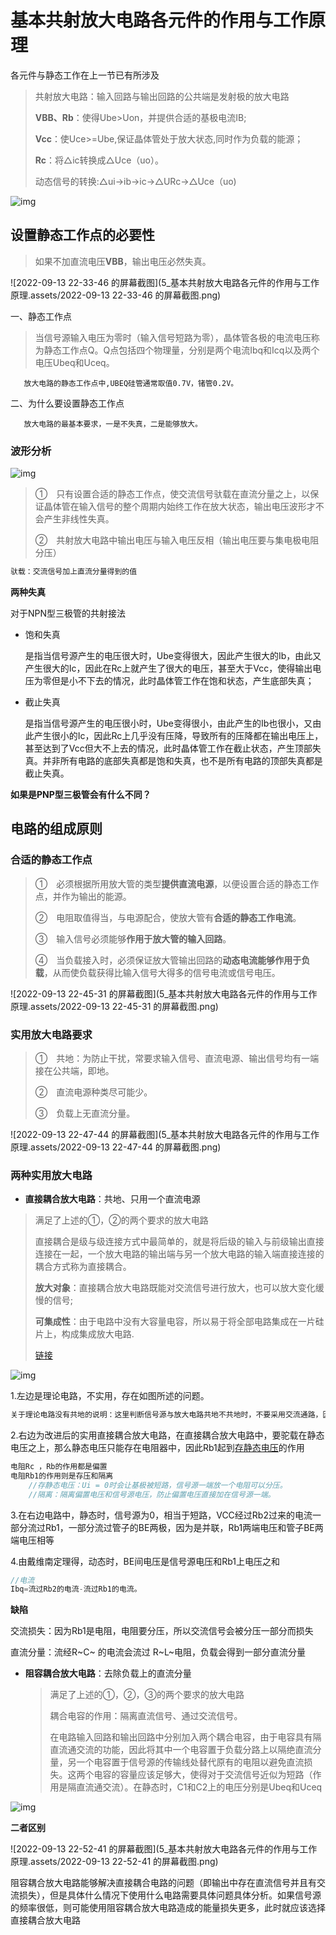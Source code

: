 # 基本共射放大电路各元件的作用与工作原理

各元件与静态工作在上一节已有所涉及

> 共射放大电路：输入回路与输出回路的公共端是发射极的放大电路
>
> **VBB、Rb**：使得Ube>Uon，并提供合适的基极电流IB;
>
> **Vcc**：使Uce>=Ube,保证晶体管处于放大状态,同时作为负载的能源；
>
> **Rc**：将△ic转换成△Uce（uo）。
>
> 动态信号的转换:△ui→ib→ic→△URc→△Uce（uo)

![img](./5_%E5%9F%BA%E6%9C%AC%E5%85%B1%E5%B0%84%E6%94%BE%E5%A4%A7%E7%94%B5%E8%B7%AF%E5%90%84%E5%85%83%E4%BB%B6%E7%9A%84%E4%BD%9C%E7%94%A8%E4%B8%8E%E5%B7%A5%E4%BD%9C%E5%8E%9F%E7%90%86.assets/533871e358055a747dee3d3d9e05e63f8245fe7f.png@812w_588h_progressive.webp)



## 设置静态工作点的必要性

> 如果不加直流电压**VBB**，输出电压必然失真。

![2022-09-13 22-33-46 的屏幕截图](5_基本共射放大电路各元件的作用与工作原理.assets/2022-09-13 22-33-46 的屏幕截图.png)

一、静态工作点

> 当信号源输入电压为零时（输入信号短路为零），晶体管各极的电流电压称为静态工作点Q。Q点包括四个物理量，分别是两个电流Ibq和Icq以及两个电压Ubeq和Uceq。

       放大电路的静态工作点中,UBEQ硅管通常取值0.7V，锗管0.2V。

二、为什么要设置静态工作点

       放大电路的最基本要求，一是不失真，二是能够放大。 





### 波形分析

![img](./5_%E5%9F%BA%E6%9C%AC%E5%85%B1%E5%B0%84%E6%94%BE%E5%A4%A7%E7%94%B5%E8%B7%AF%E5%90%84%E5%85%83%E4%BB%B6%E7%9A%84%E4%BD%9C%E7%94%A8%E4%B8%8E%E5%B7%A5%E4%BD%9C%E5%8E%9F%E7%90%86.assets/26e8a1a9b68515a4ddf601b311dd4e45774ba449.png@848w_620h_progressive.webp)

> ①　只有设置合适的静态工作点，使交流信号驮载在直流分量之上，以保证晶体管在输入信号的整个周期内始终工作在放大状态，输出电压波形才不会产生非线性失真。
>
> ②　共射放大电路中输出电压与输入电压反相（输出电压要与集电极电阻分压）

```c
驮载：交流信号加上直流分量得到的值
```





**两种失真**

对于NPN型三极管的共射接法

- 饱和失真

  是指当信号源产生的电压很大时，Ube变得很大，因此产生很大的Ib，由此又产生很大的Ic，因此在Rc上就产生了很大的电压，甚至大于Vcc，使得输出电压为零但是小不下去的情况，此时晶体管工作在饱和状态，产生底部失真；

- 截止失真

  是指当信号源产生的电压很小时，Ube变得很小，由此产生的Ib也很小，又由此产生很小的Ic，因此Rc上几乎没有压降，导致所有的压降都在输出电压上，甚至达到了Vcc但大不上去的情况，此时晶体管工作在截止状态，产生顶部失真。并非所有电路的底部失真都是饱和失真，也不是所有电路的顶部失真都是截止失真。



**如果是PNP型三极管会有什么不同？**





## 电路的组成原则

### 合适的静态工作点

> ①　必须根据所用放大管的类型**提供直流电源**，以便设置合适的静态工作点，并作为输出的能源。
>
> ②　电阻取值得当，与电源配合，使放大管有**合适的静态工作电流**。
>
> ③　输入信号必须能够**作用于放大管的输入回路**。
>
> ④　当负载接入时，必须保证放大管输出回路的**动态电流能够作用于负载**，从而使负载获得比输入信号大得多的信号电流或信号电压。

![2022-09-13 22-45-31 的屏幕截图](5_基本共射放大电路各元件的作用与工作原理.assets/2022-09-13 22-45-31 的屏幕截图.png)



### 实用放大电路要求

> ①　共地：为防止干扰，常要求输入信号、直流电源、输出信号均有一端接在公共端，即地。
>
> ②　直流电源种类尽可能少。
>
> ③　负载上无直流分量。

![2022-09-13 22-47-44 的屏幕截图](5_基本共射放大电路各元件的作用与工作原理.assets/2022-09-13 22-47-44 的屏幕截图.png)





### 两种实用放大电路

- **直接耦合放大电路**：共地、只用一个直流电源

> 满足了上述的①，②的两个要求的放大电路
>
> 直接耦合是级与级连接方式中最简单的，就是将后级的输入与前级输出直接连接在一起，一个放大电路的输出端与另一个放大电路的输入端直接连接的耦合方式称为直接耦合。
>
> **放大对象**：直接耦合放大电路既能对交流信号进行放大，也可以放大变化缓慢的信号;
>
> **可集成性**：由于电路中没有大容量电容，所以易于将全部电路集成在一片硅片上，构成集成放大电路.
>
> [链接](https://www.elecfans.com/analog/20100813221684.html)

![img](./5_%E5%9F%BA%E6%9C%AC%E5%85%B1%E5%B0%84%E6%94%BE%E5%A4%A7%E7%94%B5%E8%B7%AF%E5%90%84%E5%85%83%E4%BB%B6%E7%9A%84%E4%BD%9C%E7%94%A8%E4%B8%8E%E5%B7%A5%E4%BD%9C%E5%8E%9F%E7%90%86.assets/cb74c4bbdafdc8e0145b03d86c502f3c16837d66.png@822w_542h_progressive.webp)

1.左边是理论电路，不实用，存在如图所述的问题。

```c
关于理论电路没有共地的说明：这里判断信号源与放大电路共地不共地时，不要采用交流通路，因为我们实际运行时是需要驼载在静态之上的，因此这里信号源负端由于接在Vbb正极，所以和放大电路不共地。
```

2.右边为改进后的实用直接耦合放大电路，在直接耦合放大电路中，要驼载在静态电压之上，那么静态电压只能存在电阻器中，因此Rb1起到<u>存静态电压</u>的作用

```c
电阻Rc ，Rb的作用都是偏置
电阻Rb1的作用则是存压和隔离
    //存静态电压：Ui = 0时会让基极被短路，信号源一端放一个电阻可以分压。
    //隔离：隔离偏置电压和信号源电压，防止偏置电压直接加在信号源一端。
```

3.在右边电路中，静态时，信号源为0，相当于短路，VCC经过Rb2过来的电流一部分流过Rb1，一部分流过管子的BE两极，因为是并联，Rb1两端电压和管子BE两端电压相等

4.由戴维南定理得，动态时，BE间电压是信号源电压和Rb1上电压之和

```c
//电流
Ibq=流过Rb2的电流-流过Rb1的电流。
```



**缺陷**

交流损失：因为Rb1是电阻，电阻要分压，所以交流信号会被分压一部分而损失

直流分量：流经R~C~ 的电流会流过 R~L~电阻，负载会得到一部分直流分量





- **阻容耦合放大电路**：去除负载上的直流分量 

  > 满足了上述的①，②，③的两个要求的放大电路
  >
  > 耦合电容的作用：隔离直流信号、通过交流信号。 
  >
  > 在电路输入回路和输出回路中分别加入两个耦合电容，由于电容具有隔直流通交流的功能，因此将其中一个电容置于负载分路上以隔绝直流分量，另一个电容置于信号源的传输线处替代原有的电阻以避免直流损失。这两个电容的容量应该足够大，使得对于交流信号近似为短路（作用是隔直流通交流）。在静态时，C1和C2上的电压分别是Ubeq和Uceq

![img](./5_%E5%9F%BA%E6%9C%AC%E5%85%B1%E5%B0%84%E6%94%BE%E5%A4%A7%E7%94%B5%E8%B7%AF%E5%90%84%E5%85%83%E4%BB%B6%E7%9A%84%E4%BD%9C%E7%94%A8%E4%B8%8E%E5%B7%A5%E4%BD%9C%E5%8E%9F%E7%90%86.assets/146ce007a9670cbf5adf4f9d9fafcdd75eb5dc9a.png@789w_560h_progressive.webp)

**二者区别**

![2022-09-13 22-52-41 的屏幕截图](5_基本共射放大电路各元件的作用与工作原理.assets/2022-09-13 22-52-41 的屏幕截图.png)

阻容耦合放大电路能够解决直接耦合电路的问题（即输出中存在直流信号并且有交流损失），但是具体什么情况下使用什么电路需要具体问题具体分析。如果信号源的频率很低，则可能使用阻容耦合放大电路造成的能量损失更多，此时就应该选择直接耦合放大电路